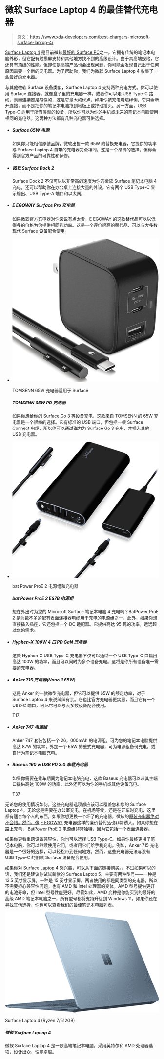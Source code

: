 # 微软 Surface Laptop 4 的最佳替代充电器

> 原文：<https://www.xda-developers.com/best-chargers-microsoft-surface-laptop-4/>

[Surface Laptop 4](https://www.xda-developers.com/microsoft-surface-laptop-4-review/) 是目前微软[最好的 Surface PC](https://www.xda-developers.com/best-microsoft-surface-pcs/)之一。它拥有传统的笔记本电脑外形，但它配有触摸屏支持和其他地方找不到的高级设计。由于其高端规格，它还具有顶级的性能。但即使是高端产品也会出现问题，你可能会发现自己出于任何原因需要一个新的充电器。为了帮助你，我们为微软 Surface Laptop 4 收集了一些最好的充电器。

与其他微软 Surface 设备类似，Surface Laptop 4 支持两种充电方式。你可以使用 Surface 连接器，就像盒子里的充电器一样，或者你可以走 USB Type-C 路线。表面连接器是磁性的，这是它最大的优点。如果你被充电电缆绊倒，它只会断开连接，而不是把你的笔记本电脑拖到地板上或拧动插头。另一方面，USB Type-C 适用于所有类型的设备，所以你可以为你的手机或未来的笔记本电脑使用相同的充电器。这两种方法都有几种充电器可供选择。

*   ##### Surface 65W 电源

    如果你只能相信原装品牌，微软出售一款 65W 的替换充电器，它提供的功率与 Surface Laptop 4 自带的充电器完全相同。这是一个昂贵的选择，但你会得到官方产品的可靠性和保修。

*   ##### 微软 Surface Dock 2

    Surface Dock 2 不仅可以以非常高的速度为你的微软 Surface 笔记本电脑 4 充电，还可以帮助你在办公桌上连接大量的外设。它有两个 USB Type-C 显示输出、USB Type-A 端口和以太网。

*   ##### E EGOWAY Surface Pro 充电器

    如果微软官方充电器对你来说有点太贵，E EGOWAY 的这款替代品可以以低得多的价格为你提供相同的功率。这是一个评价很高的替代品，可以与大多数现代 Surface 设备配合使用。

*   <picture>![If you want to charge your Surface Go 3 and other devices, this 65W charger from TOMSENN is a great option. It has standard USB ports, but includes a Surface Connect cable, so you can charge your Surface Go 3 magnetically and plug in other USB chargers.](img/a846e739013311b10c9edaeb9fd0a33a.png)</picture>

    TOMSENN 65W 充电器适用于 Surface

    ##### TOMSENN 65W PD 充电器

    如果你想给你的 Surface Go 3 等设备充电，这款来自 TOMSENN 的 65W 充电器是一个很棒的选择。它有标准的 USB 端口，但包括一根 Surface Connect 电缆，所以你可以通过磁力为 Surface Go 3 充电，并插入其他 USB 充电器。

*   <picture>![This BatPower charger not only features a Surface Connect cable, but also includes a power bank to charge on the go. The wall charger delivers up to 90W of power, and the power bank goes up to 95W. There are also extra USB ports if you need to charge other devices.](img/b5f4af74f437c2ccb00e51a558369170.png)</picture>

    bat Power ProE 2 电源组和充电器

    ##### bat Power ProE 2 ES7B 电源组

    想在外出时为您的 Microsoft Surface 笔记本电脑 4 充电吗？BatPower ProE 2 是为数不多的配有表面连接器电缆用于充电的电源组之一，此外，如果你想直接插入插座，它还包括一个 DC 适配器。它提供高达 95 瓦的功率，远远超过您的需求。

*   ##### Hyphen-X 100W 4 口 PD GaN 充电器

    这款 Hyphen-X USB Type-C 充电器不仅可以通过一个 USB Type-C 口输出高达 100W 的功率，而且可以同时为多个设备充电。这将是你所有设备唯一需要的充电器。

*   ##### Anker 715 充电器(Nano II 65W)

    这是 Anker 的一款微型充电器，但它可以提供 65W 的额定功率，对于 Surface Laptop 4 来说绰绰有余。它也比官方充电器更实惠，而且它有一个 USB-C 端口，因此它可以与大多数设备配合使用。

    T17
*   ##### Anker 747 电源组

    Anker 747 套装包括一个 26，000mAh 的电源组，可为您的笔记本电脑提供高达 87W 的功率，外加一个 65W 的壁式充电器，可为电源组备份充电，或自行为笔记本电脑充电。

*   ##### Baseus 160 w USB PD 3.0 车载充电器

    如果你需要在乘车期间为笔记本电脑充电，这款 Baseus 充电器可以从其主端口提供高达 100W 的功率，此外还可以为你的手机或其他设备充电。

    T37

无论您的使用情况如何，这些充电器选项都应该可以覆盖您和您的 Surface Laptop 4。无论您是需要在办公室充电，在机场等候，还是在开车时充电，这里都有适合每个人的东西。如果你想更换一个坏了的充电器，微软的[原装充电器绝对不会错。然而，像](https://www.amazon.com/Microsoft-Surface-Power-Supply-Laptop/dp/B01698T1TC?tag=xda-i3n60u6-20&ascsubtag=UUxdaUeUpU31600&asc_refurl=https%3A%2F%2Fwww.xda-developers.com%2Fbest-chargers-microsoft-surface-laptop-4%2F&asc_campaign=Commerce) [E EGOWAY](https://www.amazon.com/Adapter-Charger-Microsoft-Surface-Charging/dp/B07GH9H1CY?tag=xda-i3n60u6-20&ascsubtag=UUxdaUeUpU31600&asc_refurl=https%3A%2F%2Fwww.xda-developers.com%2Fbest-chargers-microsoft-surface-laptop-4%2F&asc_campaign=Commerce) 充电器这样的廉价替代品也非常诱人。如果你想在路上充电， [BatPower ProE 2](https://www.amazon.com/dp/B076P4P93T?tag=xda-i3n60u6-20&ascsubtag=UUxdaUeUpU31600&asc_refurl=https%3A%2F%2Fwww.xda-developers.com%2Fbest-chargers-microsoft-surface-laptop-4%2F&asc_campaign=Commerce) 电源组非常独特，因为它包括一个表面连接器。

如果你更看重跨设备兼容性，你也可以选择 USB Type-C。如果你最终更换了笔记本电脑，你可以继续使用它们，或者用它们给手机充电。例如，Anker 715 充电器是一个很好的选择，可以轻松带到任何地方。然而，这些充电器无法与没有 USB Type-C 的旧款 Surface 设备配合使用。

如果你对 Surface Laptop 4 感兴趣，可以从下面的链接购买。，不过如果可以的话，我们还是建议你试试新款的 Surface Laptop 5。主要有两种型号——一种是 13.5 英寸显示屏，一种是 15 英寸显示屏。两者使用的都是同类型的充电器，所以不需要担心兼容性问题。也有 AMD 和 Intel 处理器的变体，AMD 型号提供更好的电池寿命，但 Intel 型号性能更好。尽管如此，AMD 变种是你能买到的最好的高级 AMD 笔记本电脑之一，所有型号都将支持升级到 Windows 11。如果你还在寻找其他选择，你也可以查看我们的[最佳笔记本电脑](https://www.xda-developers.com/best-laptops/)列表。

 <picture>![Amazon has the Ryzen 7 version of the 15-inch Surface Laptop 4 on sale for $1,289, while Best Buy is selling it for a bit more at $1,299.99.](img/c384aadf00b6879610e1df2f696acc2e.png)</picture> 

Surface Laptop 4 (Ryzen 7/512GB)

##### 微软 Surface Laptop 4

微软 Surface Laptop 4 是一款高端笔记本电脑，采用英特尔和 AMD 处理器选项，设计出众，性能卓越。